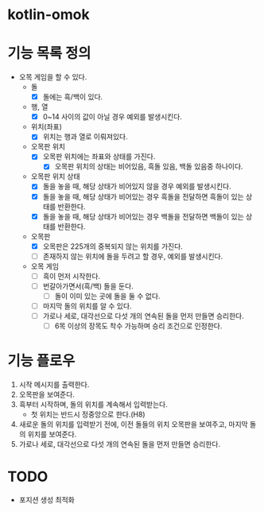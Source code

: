 # kotlin-omok

# 기능 목록 정의

- 오목 게임을 할 수 있다.
    - 돌
        - [x] 돌에는 흑/백이 있다.
    - 행, 열
        - [x] 0~14 사이의 값이 아닐 경우 예외를 발생시킨다.
    - 위치(좌표)
        - [x] 위치는 행과 열로 이뤄져있다.
    - 오목판 위치
        - [x] 오목판 위치에는 좌표와 상태를 가진다.
            - [x] 오목판 위치의 상태는 비어있음, 흑돌 있음, 백돌 있음중 하나이다.
    - 오목판 위치 상태
        - [x] 돌을 놓을 때, 해당 상태가 비어있지 않을 경우 예외를 발생시킨다.
        - [x] 돌을 놓을 때, 해당 상태가 비어있는 경우 흑돌을 전달하면 흑돌이 있는 상태를 반환한다.
        - [x] 돌을 놓을 때, 해당 상태가 비어있는 경우 백돌을 전달하면 백돌이 있는 상태를 반환한다.
    - 오목판
        - [x] 오목판은 225개의 중복되지 않는 위치를 가진다.
        - [ ] 존재하지 않는 위치에 돌을 두려고 할 경우, 예외를 발생시킨다.
    - 오목 게임
        - [ ] 흑이 먼저 시작한다.
        - [ ] 번갈아가면서(흑/백) 돌을 둔다.
            - [ ] 돌이 이미 있는 곳에 돌을 둘 수 없다.
        - [ ] 마지막 돌의 위치를 알 수 있다.
        - [ ] 가로나 세로, 대각선으로 다섯 개의 연속된 돌을 먼저 만들면 승리한다.
            - [ ] 6목 이상의 장목도 착수 가능하며 승리 조건으로 인정한다.

# 기능 플로우

1. 시작 메시지를 출력한다.
2. 오목판을 보여준다.
3. 흑부터 시작하며, 돌의 위치를 계속해서 입력받는다.
    - 첫 위치는 반드시 정중앙으로 한다.(H8)
4. 새로운 돌의 위치를 입력받기 전에, 이전 돌들의 위치 오목판을 보여주고, 마지막 돌의 위치를 보여준다.
5. 가로나 세로, 대각선으로 다섯 개의 연속된 돌을 먼저 만들면 승리한다.

# TODO

- 포지션 생성 최적화